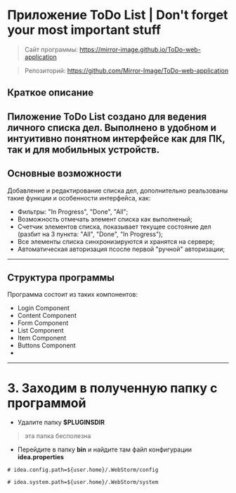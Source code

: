 Приложение ToDo List | Don't forget your most important stuff
==============================================================


> Сайт программы:
https://mirror-image.github.io/ToDo-web-application

> Репозиторий:
https://github.com/Mirror-Image/ToDo-web-application

Краткое описание
----------------------

Пиложение ToDo List создано для ведения личного списка дел. Выполнено в удобном и 
интуитивно понятном интерфейсе как для ПК, так и для мобильных устройств.
----------------------------------------------------------------------------------

Основные возможности
----------------------
Добавление и редактирование списка дел, дополнительно реальзованы такие функции и 
особенности интерфейса, как: 
* Фильтры: "In Progress", "Done", "All";
* Возможность отмечать элемент списка как выполненый;
* Счетчик элементов списка, показывает текущее состояние дел (разбит на 3 пункта:
  "All", "Done", "In Progress");
* Все элементы списка синхронизируются и хранятся на сервере;
* Автоматическая авторизация псосле первой "ручной" авторизации;
----------------------------------------------------------------------------------

Структура программы
----------------------
Программа состоит из таких компонентов:
* Login Component
* Content Component
* Form Component
* List Component
* Item Component
* Buttons Component
* 
----------------------------------------------------------------------------------


# 3. Заходим в полученную папку с программой

* Удалите папку **$PLUGINSDIR**

> эта папка бесполезна

*  Перейдите в папку **bin** и найдите там файл конфигурации **idea.properties**

```
# idea.config.path=${user.home}/.WebStorm/config

# idea.system.path=${user.home}/.WebStorm/system
```
